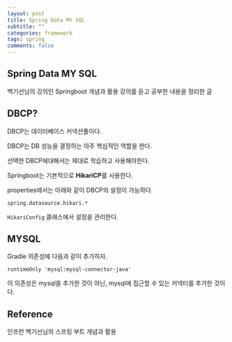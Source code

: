 ```yaml
---
layout: post
title: Spring Data MY SQL
subtitle: ""
categories: framework
tags: spring
comments: false
---
```


## Spring Data MY SQL

백기선님의 강의인 Springboot 개념과 활용 강의를 듣고 공부한 내용을 정리한 글

## DBCP?

DBCP는 데이터베이스 커넥션풀이다.

DBCP는 DB 성능을 결정하는 아주 핵심적인 역할을 한다.

선택한 DBCP에대해서는 제대로 학습하고 사용해야한다.

Springboot는 기본적으로 **HikariCP**를 사용한다.

properties에서는 아래와 같이 DBCP의 설정이 가능하다.

`spring.datasource.hikari.*`

`HikariConfig` 클래스에서 설정을 관리한다.

## MYSQL

Gradle 의존성에 다음과 같이 추가하자.

`runtimeOnly 'mysql:mysql-connector-java'`

이 의존성은 mysql을 추가한 것이 아닌, mysql에 접근할 수 있는 커넥터를 추가한 것이다.

## Reference

인프런 백기선님의 스프링 부트 개념과 활용
